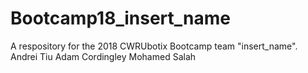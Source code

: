 # Bootcamp18_insert_name
A respository for the 2018 CWRUbotix Bootcamp team "insert_name".
Andrei Tiu
Adam Cordingley
Mohamed Salah